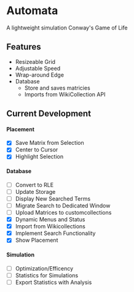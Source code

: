 # Automata

A lightweight simulation Conway's Game of Life

## Features

- Resizeable Grid
- Adjustable Speed
- Wrap-around Edge
- Database
  - Store and saves matricies
  - Imports from WikiCollection API

## Current Development

#### Placement

- [x] Save Matrix from Selection
- [x] Center to Cursor
- [x] Highlight Selection

#### Database

- [ ] Convert to RLE
- [ ] Update Storage
- [ ] Display New Searched Terms
- [ ] Migrate Search to Dedicated Window
- [ ] Upload Matrices to customcollections
- [X] Dynamic Menus and Status
- [x] Import from Wikicollections
- [x] Implement Search Functionality
- [x] Show Placement

#### Simulation

- [ ] Optimization/Efficency
- [ ] Statistics for Simulations
- [ ] Export Statistics with Analysis
